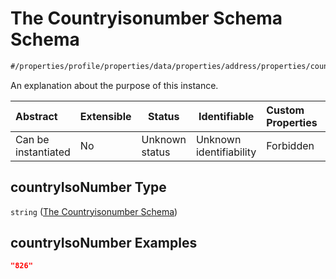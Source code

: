 # The Countryisonumber Schema Schema

```txt
#/properties/profile/properties/data/properties/address/properties/countryIsoNumber#/properties/profile/properties/data/properties/address/properties/countryIsoNumber
```

An explanation about the purpose of this instance.


| Abstract            | Extensible | Status         | Identifiable            | Custom Properties | Additional Properties | Access Restrictions | Defined In                                                                                       |
| :------------------ | ---------- | -------------- | ----------------------- | :---------------- | --------------------- | ------------------- | ------------------------------------------------------------------------------------------------ |
| Can be instantiated | No         | Unknown status | Unknown identifiability | Forbidden         | Allowed               | none                | [policy_transaction.schema.json\*](../out/policy_transaction.schema.json "open original schema") |

## countryIsoNumber Type

`string` ([The Countryisonumber Schema](policy_transaction-properties-the-profile-schema-properties-the-data-schema-properties-the-address-schema-properties-the-countryisonumber-schema.md))

## countryIsoNumber Examples

```json
"826"
```
